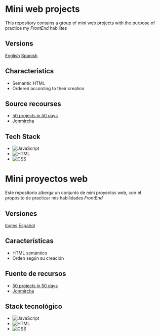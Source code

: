 # Mini web projects

This repository contains a group of mini web projects with the purpose of practice my _FrontEnd_ habilites

## Versions

[English](#mini-web-projects)
[Spanish](#mini-proyectos-web)

## Characteristics

- Semantic HTML
- Ordered according to their creation

## Source recourses

- [50 projects in 50 days](https://github.com/bradtraversy/50projects50days)
- [Jonmircha](https://www.youtube.com/watch?v=2SetvwBV-SU&list=PLvq-jIkSeTUZ6QgYYO3MwG9EMqC-KoLXA)

## Tech Stack

- ![JavaScript](https://img.shields.io/badge/JavaScript-F7DF1E?style=for-the-badge&logo=javascript&logoColor=black)
- ![HTML](https://img.shields.io/badge/HTML5-E34F26?style=for-the-badge&logo=html5&logoColor=white)
- ![CSS](https://img.shields.io/badge/CSS3-1572B6?style=for-the-badge&logo=css3&logoColor=white)

# Mini proyectos web

Este repositorio alberga un conjunto de mini proyectos web, con el propósito de practicar mis habilidades _FrontEnd_

## Versiones

[Ingles](#mini-web-projects)
[Español](#mini-proyectos-web)

## Características

- HTML semántico
- Orden según su creación

## Fuente de recursos

- [50 projects in 50 days](https://github.com/bradtraversy/50projects50days)
- [Jonmircha](https://www.youtube.com/watch?v=2SetvwBV-SU&list=PLvq-jIkSeTUZ6QgYYO3MwG9EMqC-KoLXA)

## Stack tecnológico

- ![JavaScript](https://img.shields.io/badge/JavaScript-F7DF1E?style=for-the-badge&logo=javascript&logoColor=black)
- ![HTML](https://img.shields.io/badge/HTML5-E34F26?style=for-the-badge&logo=html5&logoColor=white)
- ![CSS](https://img.shields.io/badge/CSS3-1572B6?style=for-the-badge&logo=css3&logoColor=white)
